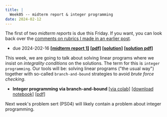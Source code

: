 ```yaml
---
title: |
  Week05 -- midterm report & integer programming
date: 2024-02-12
---
```


The first of two *midterm reports* is due this Friday. If you want,
you can look back over the [comments on rubrics I made in an earlier
post](resources--expectations-and-rubrics.html).

- due 2024-202-16 [**[midterm report 1]**](/course-assignments/MidRep1--2024-02-16.html)
  [**[pdf]**](/course-assignments/MidRep1--2024-02-16.pdf)
  [**[solution]**](/course-assignments/MidRep1--2024-02-16--solution.html)
  [**[solution pdf]**](/course-assignments/MidRep1--2024-02-16--solution.pdf)


This week, we are going to talk about solving linear programs where we
insist on *integrality conditions* on the solutions. The term for this
is `integer programming`. Our tools will be: solving linear programs
("the usual way") together with so-called `branch-and-bound`
strategies to avoid *brute force checking*.

- **Integer programming via branch-and-bound**
  [[via colab]](https://colab.research.google.com/github/gmcninch-tufts/2024-Sp-Math087/blob/main/course-content/week05-01--branch-and-bound.ipynb)
  [[download notebook]](/course-content/week05-01--branch-and-bound.ipynb) 
  [[pdf]](/course-content/week05-01--branch-and-bound.pdf)   

Next week's problem sert (PS04) will likely contain a problem about integer programming.
